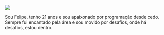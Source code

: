 
<img src="https://github-readme-stats.vercel.app/api/top-langs/?username=felipelinodev&layout=compact&title_color=80F7D4&text_color=fff&bg_color=0d1117&border_color=fff0"/>
<p>Sou Felipe, tenho 21 anos e sou apaixonado por programação desde cedo. Sempre fui 
encantado pela área e sou movido por desafios, onde há desafios, estou dentro.</p>
